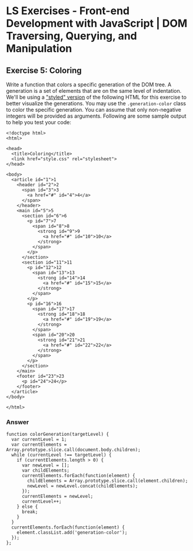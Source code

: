 # LS Exercises - Front-end Development with JavaScript | DOM Traversing, Querying, and Manipulation

## Exercise 5: Coloring

Write a function that colors a specific generation of the DOM tree. A generation is a set of elements that are on the same level of indentation. We'll be using a ["styled" version](https://dbdwvr6p7sskw.cloudfront.net/js-exercises/dom_querying_manipulation/tracing_the_dom_tree_styled.html) of the following HTML for this exercise to better visualize the generations. You may use the `.generation-color` class to color the specific generation. You can assume that only non-negative integers will be provided as arguments. Following are some sample output to help you test your code:

```
<!doctype html>
<html>

<head>
  <title>Coloring</title>
  <link href="style.css" rel="stylesheet">
</head>

<body>
  <article id="1">1
    <header id="2">2
      <span id="3">3
        <a href="#" id="4">4</a>
      </span>
    </header>
    <main id="5">5
      <section id="6">6
        <p id="7">7
          <span id="8">8
            <strong id="9">9
              <a href="#" id="10">10</a>
            </strong>
          </span>
        </p>
      </section>
      <section id="11">11
        <p id="12">12
          <span id="13">13
            <strong id="14">14
              <a href="#" id="15">15</a>
            </strong>
          </span>
        </p>
        <p id="16">16
          <span id="17">17
            <strong id="18">18
              <a href="#" id="19">19</a>
            </strong>
          </span>
          <span id="20">20
            <strong id="21">21
              <a href="#" id="22">22</a>
            </strong>
          </span>
        </p>
      </section>
    </main>
    <footer id="23">23
      <p id="24">24</p>
    </footer>
  </article>
</body>

</html>
```

### Answer

```
function colorGeneration(targetLevel) {
  var currentLevel = 1;
  var currentElements = Array.prototype.slice.call(document.body.children);
  while (currentLevel !== targetLevel) {
    if (currentElements.length > 0) {
      var newLevel = [];
      var childElements;
      currentElements.forEach(function(element) {
        childElements = Array.prototype.slice.call(element.children);
        newLevel = newLevel.concat(childElements);
      });
      currentElements = newLevel;
      currentLevel++;
    } else {
      break;
    }
  }
  currentElements.forEach(function(element) {
    element.classList.add('generation-color');
  });
};
```
